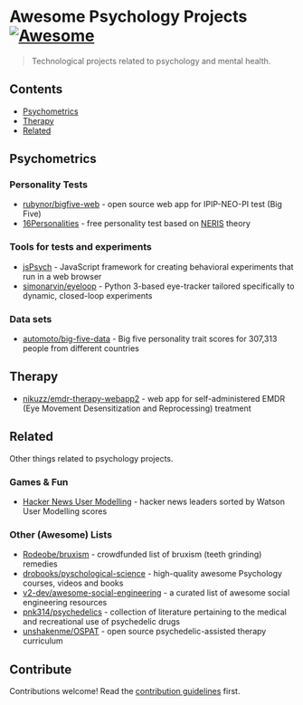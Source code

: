 # Awesome Psychology Projects [![Awesome](https://awesome.re/badge.svg)](https://awesome.re)

> Technological projects related to psychology and mental health.


## Contents

- [Psychometrics](#psychometrics)
- [Therapy](#therapy)
- [Related](#related)


## Psychometrics

### Personality Tests

- [rubynor/bigfive-web](https://github.com/rubynor/bigfive-web) - open source web app for IPIP-NEO-PI test (Big Five)
- [16Personalities](https://www.16personalities.com/) - free personality test based on [NERIS](https://www.16personalities.com/articles/our-theory) theory

### Tools for tests and experiments

- [jsPsych](https://github.com/jspsych/jsPsych) - JavaScript framework for creating behavioral experiments that run in a web browser
- [simonarvin/eyeloop](https://github.com/simonarvin/eyeloop) - Python 3-based eye-tracker tailored specifically to dynamic, closed-loop experiments

### Data sets
- [automoto/big-five-data](https://github.com/automoto/big-five-data) - Big five personality trait scores for 307,313 people from different countries


## Therapy

- [nikuzz/emdr-therapy-webapp2](https://github.com/nikuzz/emdr-therapy-webapp2) - web app for self-administered EMDR (Eye Movement Desensitization and Reprocessing) treatment


## Related

Other things related to psychology projects.

### Games & Fun

- [Hacker News User Modelling](http://kolinko.github.io/um-hn/) - hacker news leaders sorted by Watson User Modelling scores

### Other (Awesome) Lists

- [Rodeobe/bruxism](https://github.com/Rodeobe/bruxism) - crowdfunded list of bruxism (teeth grinding) remedies
- [drobooks/pyschological-science](https://github.com/drobooks/pyschological-science) - high-quality awesome Psychology courses, videos and books
- [v2-dev/awesome-social-engineering](https://github.com/v2-dev/awesome-social-engineering) - a curated list of awesome social engineering resources
- [pnk314/psychedelics](https://github.com/pnk314/psychedelics) - collection of literature pertaining to the medical and recreational use of psychedelic drugs
- [unshakenme/OSPAT](https://github.com/unshakenme/OSPAT) - open source psychedelic-assisted therapy curriculum

## Contribute

Contributions welcome! Read the [contribution guidelines](contributing.md) first.
